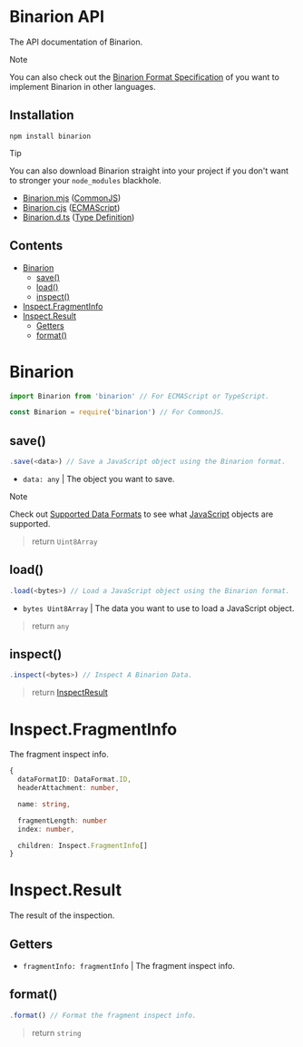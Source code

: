 # Binarion API
The API documentation of Binarion.

> [!Note]
> You can also check out the [Binarion Format Specification](./Specification.md) of you want to implement Binarion in other languages.

## Installation

```
npm install binarion
```

> [!TIP]
> You can also download Binarion straight into your project if you don't want to stronger your `node_modules` blackhole.
>
> * [Binarion.mjs](./Assets/Binarion.cjs) ([CommonJS](https://en.wikipedia.org/wiki/CommonJS))
> * [Binarion.cjs](./Assets/Binarion.cjs) ([ECMAScript](https://en.wikipedia.org/wiki/ECMAScript))
> * [Binarion.d.ts](./Assets/Binarion.d.ts) ([Type Definition](https://www.typescriptlang.org/docs/handbook/declaration-files/templates/module-d-ts.html))

## Contents

* [Binarion](#binarion)
  * [save()](#save)
  * [load()](#load)
  * [inspect()](#inspect)
* [Inspect.FragmentInfo](#inspect.fragmentinfo)
* [Inspect.Result](#inspect.result)
  * [Getters](#getters)
  * [format()](#format)

# Binarion

```ts
import Binarion from 'binarion' // For ECMAScript or TypeScript.

const Binarion = require('binarion') // For CommonJS.
```

## save()

```ts
.save(<data>) // Save a JavaScript object using the Binarion format.
```
* `data: any` | The object you want to save.

> [!NOTE]
> Check out [Supported Data Formats](https://github.com/LmanTW/Binarion/blob/main/README.md#supported-data-formats) to see what [JavaScript](https://en.wikipedia.org/wiki/JavaScript) objects are supported.

> return `Uint8Array`

## load()

```ts
.load(<bytes>) // Load a JavaScript object using the Binarion format.
```
* `bytes Uint8Array` | The data you want to use to load a JavaScript object.

> return `any`

## inspect()

```ts
.inspect(<bytes>) // Inspect A Binarion Data.
```

> return [InspectResult](#inspectresult)

# Inspect.FragmentInfo

The fragment inspect info.

```ts
{
  dataFormatID: DataFormat.ID,
  headerAttachment: number,

  name: string,

  fragmentLength: number
  index: number,

  children: Inspect.FragmentInfo[]
}
```

# Inspect.Result

The result of the inspection.

## Getters
* `fragmentInfo: fragmentInfo` | The fragment inspect info.

## format()
```ts
.format() // Format the fragment inspect info.
```

> return `string`
